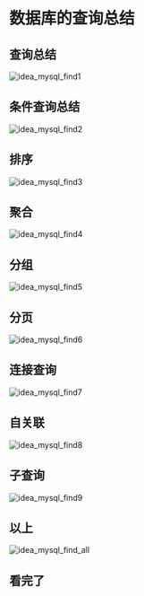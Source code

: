 数据库的查询总结  
=====
## 查询总结  
![idea_mysql_find1]()  

## 条件查询总结  
![idea_mysql_find2]()  

## 排序  
![idea_mysql_find3]()  

## 聚合  
![idea_mysql_find4]()  

## 分组  
![idea_mysql_find5]()  

## 分页  
![idea_mysql_find6]()  

## 连接查询  
![idea_mysql_find7]()  

## 自关联  
![idea_mysql_find8]()  

## 子查询  
![idea_mysql_find9]()  

## 以上  
![idea_mysql_find_all]()

## 看完了  
